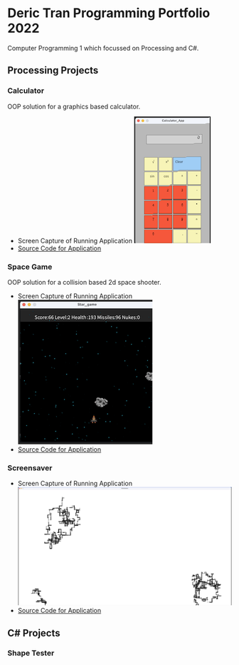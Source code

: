 # Deric Tran Programming Portfolio 2022
Computer Programming 1 which focussed on Processing and C#.

## Processing Projects

### Calculator
OOP solution for a graphics based calculator.
* Screen Capture of Running Application
![Calculator](https://github.com/ikenim/portfolio22/blob/main/images/calculator.png?raw=true)
* [Source Code for Application](https://github.com/ikenim/portfolio22/blob/main/src/Calculator_App.zip)

### Space Game
OOP solution for a collision based 2d space shooter.
* Screen Capture of Running Application
![Spacegame](https://github.com/ikenim/portfolio22/blob/main/images/stargame.png?raw=true)
* [Source Code for Application](https://github.com/ikenim/portfolio22/blob/main/src/Star_game.zip)

### Screensaver
* Screen Capture of Running Application
![Screensaver](https://github.com/ikenim/portfolio22/blob/main/images/screensaver.png?raw=true)
* [Source Code for Application](https://github.com/ikenim/portfolio22/blob/main/src/Star_game.zip)

## C# Projects

### Shape Tester

